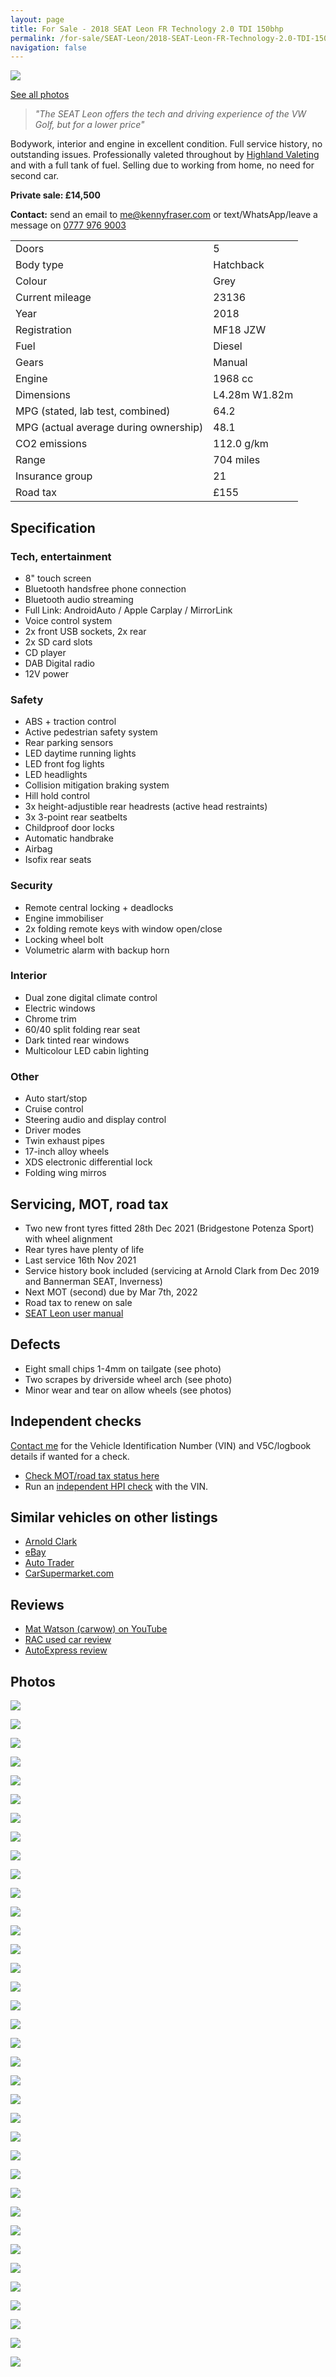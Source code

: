 ```yaml
---
layout: page    
title: For Sale - 2018 SEAT Leon FR Technology 2.0 TDI 150bhp  
permalink: /for-sale/SEAT-Leon/2018-SEAT-Leon-FR-Technology-2.0-TDI-150bhp-5dr-grey-diesel-hatchback/  
navigation: false
---
```


[![](../side-left-front-front.jpg)](../side-left-front-front.jpg)

[See all photos](#photos)

> _"The SEAT Leon offers the tech and driving experience of the VW Golf, but for a lower price"_

Bodywork, interior and engine in excellent condition.  Full service history, no outstanding issues.  Professionally valeted throughout by [Highland Valeting](https://www.highlandvaleting.co.uk/) and with a full tank of fuel. Selling due to working from home, no need for second car.

**Private sale: £14,500**

<span id="contact-me">**Contact:**</span> send an email to <a href="mailto:me@kennyfraser.com">me@kennyfraser.com</a> or text/WhatsApp/leave a message on <a href="tel:+447779769003">0777 976 9003</a>

|                                       |               |
|---------------------------------------|---------------|
| Doors                                 | 5             |  
| Body type                             | Hatchback     |  
| Colour                                | Grey          |
| Current mileage                       | 23136         |  
| Year                                  | 2018          |  
| Registration                          | MF18 JZW      |
| Fuel                                  | Diesel        |  
| Gears                                 | Manual        |
| Engine                                | 1968 cc       |
| Dimensions                            | L4.28m W1.82m |
| MPG (stated, lab test, combined)      | 64.2          |
| MPG (actual average during ownership) | 48.1          |
| CO2 emissions                         | 112.0 g/km    |
| Range                                 | 704 miles     |
| Insurance group                       | 21            |
| Road tax                              | £155          |  

## Specification

### Tech, entertainment
- 8" touch screen
- Bluetooth handsfree phone connection
- Bluetooth audio streaming
- Full Link: AndroidAuto / Apple Carplay / MirrorLink
- Voice control system
- 2x front USB sockets, 2x rear
- 2x SD card slots
- CD player
- DAB Digital radio
- 12V power

### Safety
- ABS + traction control
- Active pedestrian safety system
- Rear parking sensors
- LED daytime running lights
- LED front fog lights
- LED headlights
- Collision mitigation braking system
- Hill hold control
- 3x height-adjustible rear headrests (active head restraints)
- 3x 3-point rear seatbelts
- Childproof door locks
- Automatic handbrake
- Airbag
- Isofix rear seats

### Security
- Remote central locking + deadlocks
- Engine immobiliser
- 2x folding remote keys with window open/close
- Locking wheel bolt
- Volumetric alarm with backup horn

### Interior
- Dual zone digital climate control
- Electric windows
- Chrome trim
- 60/40 split folding rear seat
- Dark tinted rear windows
- Multicolour LED cabin lighting

### Other
- Auto start/stop
- Cruise control
- Steering audio and display control
- Driver modes
- Twin exhaust pipes
- 17-inch alloy wheels
- XDS electronic differential lock
- Folding wing mirros

## Servicing, MOT, road tax
- Two new front tyres fitted 28th Dec 2021 (Bridgestone Potenza Sport) with wheel alignment
- Rear tyres have plenty of life
- Last service 16th Nov 2021
- Service history book included (servicing at Arnold Clark from Dec 2019 and Bannerman SEAT, Inverness)
- Next MOT (second) due by Mar 7th, 2022
- Road tax to renew on sale
- [SEAT Leon user manual](../User-Manual--LEON_11_18_EN.pdf)

## Defects
- Eight small chips 1-4mm on tailgate (see photo)
- Two scrapes by driverside wheel arch (see photo)
- Minor wear and tear on allow wheels (see photos)

[//]: # (These have already been factored in to the asking price.)

## Independent checks

<a href="#contact-me">Contact me</a> for the Vehicle Identification Number (VIN) and V5C/logbook details if wanted for a check.

- [Check MOT/road tax status here](https://www.gov.uk/check-vehicle-tax)
- Run an [independent HPI check](https://www.hpi.co.uk/) with the VIN.

## Similar vehicles on other listings 

- [Arnold Clark](https://www.arnoldclark.com/used-cars?payment_type=monthly&unreserved_only=true&fuel_type%5B%5D=Diesel&transmission=Manual&age=4&min_engine_size=1945&body_type%5B%5D=Hatchback&sort_order=monthly_payment_up&make_model%5Bseat%5D%5B%5D=leon&show_click_and_collect_options=false)
- [eBay](https://www.ebay.co.uk/sch/i.html?_from=R40&_trksid=p2334524.m570.l1313&_nkw=seat+leon+fr+150+2.0+tdi+2018+5dr+hatchback&_sacat=0&LH_TitleDesc=0&rt=nc&_odkw=seat+leon+fr+150+2.0+tdi+2018+5dr+hatchboack&_osacat=0&_sop=16&LH_All=1)
- [Auto Trader](https://www.autotrader.co.uk/car-search?sort=relevance&postcode=iv108sd&radius=1500&make=SEAT&model=Leon&aggregatedTrim=FR%20Technology&include-delivery-option=on&year-from=2018&year-to=2018&maximum-mileage=25000&transmission=Manual&fuel-type=Diesel&body-type=Hatchback&minimum-badge-engine-size=2.0&max-engine-power=150&quantity-of-doors=5)
- [CarSupermarket.com](https://www.carsupermarket.com/used-cars/used-seat/used-seat-leon?make=seat&range=leon&coin=&min_year=2018&max_year=2018&odometer_value=30000&body_type=hatchback&fuel_type=diesel&transmission=&doors=&colour=&min_price=&max_price=&page=0&no_options=false&body_types=&seats=&search=&sort=price%7Casc&finance_term=60&finance_deposit=250&finance_mileage=8000&monthly_from=&monthly_to=&resultsPerPage=10&vrm_partial=&location_name=&department_id=&added_since=&status=&tags=&layout=list)

## Reviews

- [Mat Watson (carwow) on YouTube](https://www.youtube.com/watch?v=1XsZBfe2Kak)
- [RAC used car review](https://www.rac.co.uk/drive/car-reviews/seat/leon/leon-2017-2020/)
- [AutoExpress review](https://www.autoexpress.co.uk/seat/leon/85288/seat-leon-fr-review)

<span id="photos"></span>

## Photos

[![](../side-left-front.jpg)](../side-left-front.jpg)

[![](../side-left-front-closer.jpg)](../side-left-front-closer.jpg)

[![](../side-left-rear.jpg)](../side-left-rear.jpg)

[![](../side-left-rear-closer.jpg)](../side-left-rear-closer.jpg)

[![](../side-left-rear-rear.jpg)](../side-left-rear-rear.jpg)

[![](../rear.jpg)](../rear.jpg)

[![](../side-right-rear-rear.jpg)](../side-right-rear-rear.jpg)

[![](../side-ride-rear-closer.jpg)](../side-ride-rear-closer.jpg)

[![](../side-right-closer.jpg)](../side-right-closer.jpg)

[![](../side-right-front-closer.jpg)](../side-right-front-closer.jpg)

[![](../front.jpg)](../front.jpg)

[![](../front-closer.jpg)](../front-closer.jpg)

[![](../dash-front-closer.jpg)](../dash-front-closer.jpg)

[![](../dash-front-driver.jpg)](../dash-front-driver.jpg)

[![](../seats-front-driver.jpg)](../seats-front-driver.jpg)

[![](../dash-front-left-closer.jpg)](../dash-front-left-closer.jpg)

[![](../seats-front-left.jpg)](../seats-front-left.jpg)

[![](../seats-rear-driver.jpg)](../seats-rear-driver.jpg)

[![](../seats-rear-left.jpg)](../seats-rear-left.jpg)

[![](../boot.jpg)](../boot.jpg)

[![](../display-full.jpg)](../display-full.jpg)

[![](../display-mileage.jpg)](../display-mileage.jpg)

[![](../display-mpg.jpg)](../display-mpg.jpg)

[![](../display-link.jpg)](../display-link.jpg)

[![](../display-wheel-left.jpg)](../display-wheel-left.jpg)

[![](../display-wheel-right.jpg)](../display-wheel-right.jpg)

[![](../roof.jpg)](../roof.jpg)

[![](../bonnet.jpg)](../bonnet.jpg)

[![](../sill-left.jpg)](../sill-left.jpg)

[![](../sill-right.jpg)](../sill-right.jpg)

[![](../wheel-left-front.jpg)](../wheel-left-front.jpg)

[![](../wheel-left-rear.jpg)](../wheel-left-rear.jpg)

[![](../wheel-right-front.jpg)](../wheel-right-front.jpg)

[![](../wheel-right-rear.jpg)](../wheel-right-rear.jpg)

[![](../bodywork-rear.jpg)](../bodywork-rear.jpg)

[![](../bodywork-right-front.jpg)](../bodywork-right-front.jpg)
